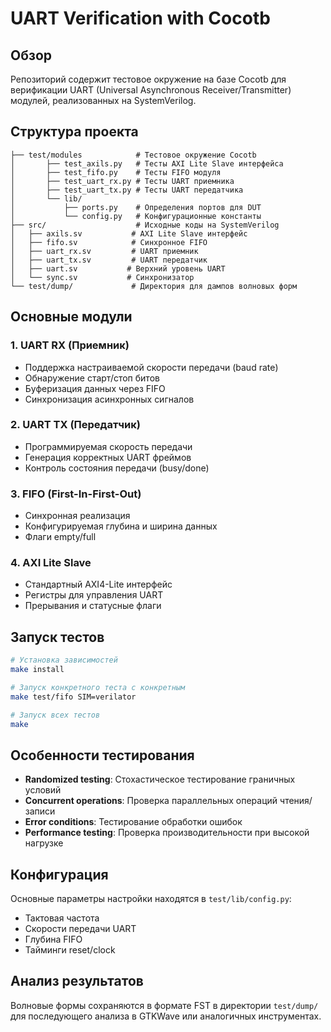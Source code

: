# UART Verification with Cocotb

## Обзор

Репозиторий содержит тестовое окружение на базе Cocotb для верификации UART (Universal Asynchronous Receiver/Transmitter) модулей, реализованных на SystemVerilog.

## Структура проекта

```
├── test/modules            # Тестовое окружение Cocotb
│       ├── test_axils.py   # Тесты AXI Lite Slave интерфейса
│       ├── test_fifo.py    # Тесты FIFO модуля
│       ├── test_uart_rx.py # Тесты UART приемника
│       ├── test_uart_tx.py # Тесты UART передатчика
│       └── lib/
│           ├── ports.py    # Определения портов для DUT
│           └── config.py   # Конфигурационные константы
├── src/                    # Исходные коды на SystemVerilog
│   ├── axils.sv           # AXI Lite Slave интерфейс
│   ├── fifo.sv            # Синхронное FIFO
│   ├── uart_rx.sv         # UART приемник
│   ├── uart_tx.sv         # UART передатчик
│   ├── uart.sv           # Верхний уровень UART
│   └── sync.sv           # Синхронизатор
└── test/dump/             # Директория для дампов волновых форм
```

## Основные модули

### 1. UART RX (Приемник)
- Поддержка настраиваемой скорости передачи (baud rate)
- Обнаружение старт/стоп битов
- Буферизация данных через FIFO
- Синхронизация асинхронных сигналов

### 2. UART TX (Передатчик)
- Программируемая скорость передачи
- Генерация корректных UART фреймов
- Контроль состояния передачи (busy/done)

### 3. FIFO (First-In-First-Out)
- Синхронная реализация
- Конфигурируемая глубина и ширина данных
- Флаги empty/full

### 4. AXI Lite Slave
- Стандартный AXI4-Lite интерфейс
- Регистры для управления UART
- Прерывания и статусные флаги

## Запуск тестов

```bash
# Установка зависимостей
make install

# Запуск конкретного теста с конкретным 
make test/fifo SIM=verilator

# Запуск всех тестов
make
```

## Особенности тестирования

- **Randomized testing**: Стохастическое тестирование граничных условий
- **Concurrent operations**: Проверка параллельных операций чтения/записи
- **Error conditions**: Тестирование обработки ошибок
- **Performance testing**: Проверка производительности при высокой нагрузке

## Конфигурация

Основные параметры настройки находятся в `test/lib/config.py`:
- Тактовая частота
- Скорости передачи UART
- Глубина FIFO
- Тайминги reset/clock

## Анализ результатов

Волновые формы сохраняются в формате FST в директории `test/dump/` для последующего анализа в GTKWave или аналогичных инструментах.
